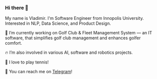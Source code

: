 ### Hi there 👋

My name is Vladimir. I'm Software Engineer from Innopolis University. Interested in NLP, Data Science, and Product Design.

🔭 I’m currently working on Golf Club & Fleet Management System — an IT software, that simplifies golf club management and enhances golfer comfort.

🔥 I’m also involved in various AI, software and robotics projects. 

🎾 I love to play tennis!

🤙 You can reach me on [Telegram](https://t.me/sm1rk)!



<!--
**kilimanj4r0/kilimanj4r0** is a ✨ _special_ ✨ repository because its `README.md` (this file) appears on your GitHub profile.

Here are some ideas to get you started:

- 🔭 I’m currently working on ...
- 🌱 I’m currently learning ...
- 👯 I’m looking to collaborate on ...
- 🤔 I’m looking for help with ...
- 💬 Ask me about ...
- 📫 How to reach me: ...
- 😄 Pronouns: ...
- ⚡ Fun fact: ...
-->
